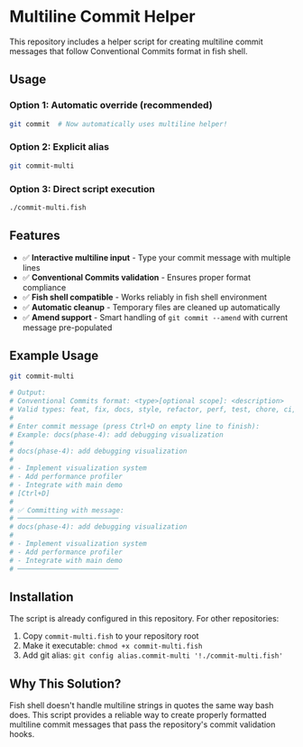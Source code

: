 # Multiline Commit Helper

This repository includes a helper script for creating multiline commit messages that follow Conventional Commits format in fish shell.

## Usage

### Option 1: Automatic override (recommended)

```bash
git commit  # Now automatically uses multiline helper!
```

### Option 2: Explicit alias

```bash
git commit-multi
```

### Option 3: Direct script execution

```bash
./commit-multi.fish
```

## Features

- ✅ **Interactive multiline input** - Type your commit message with multiple lines
- ✅ **Conventional Commits validation** - Ensures proper format compliance
- ✅ **Fish shell compatible** - Works reliably in fish shell environment
- ✅ **Automatic cleanup** - Temporary files are cleaned up automatically
- ✅ **Amend support** - Smart handling of `git commit --amend` with current message pre-populated

## Example Usage

```bash
git commit-multi

# Output:
# Conventional Commits format: <type>[optional scope]: <description>
# Valid types: feat, fix, docs, style, refactor, perf, test, chore, ci, revert
#
# Enter commit message (press Ctrl+D on empty line to finish):
# Example: docs(phase-4): add debugging visualization
#
# docs(phase-4): add debugging visualization
#
# - Implement visualization system
# - Add performance profiler
# - Integrate with main demo
# [Ctrl+D]
#
# ✅ Committing with message:
# ─────────────────────────
# docs(phase-4): add debugging visualization
#
# - Implement visualization system
# - Add performance profiler
# - Integrate with main demo
# ─────────────────────────
```

## Installation

The script is already configured in this repository. For other repositories:

1. Copy `commit-multi.fish` to your repository root
2. Make it executable: `chmod +x commit-multi.fish`
3. Add git alias: `git config alias.commit-multi '!./commit-multi.fish'`

## Why This Solution?

Fish shell doesn't handle multiline strings in quotes the same way bash does. This script provides a reliable way to create properly formatted multiline commit messages that pass the repository's commit validation hooks.
